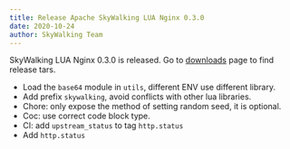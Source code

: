 ```yaml
---
title: Release Apache SkyWalking LUA Nginx 0.3.0
date: 2020-10-24
author: SkyWalking Team
---
```


SkyWalking LUA Nginx 0.3.0 is released. Go to [downloads](/downloads) page to find release tars.

- Load the `base64` module in `utils`, different ENV use different library.
- Add prefix `skywalking`, avoid conflicts with other lua libraries.
- Chore: only expose the method of setting random seed, it is optional.
- Coc: use correct code block type.
- CI: add `upstream_status` to tag `http.status`
- Add `http.status`